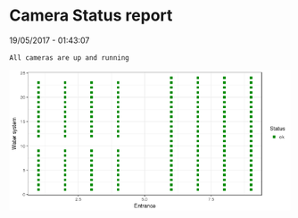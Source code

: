 Camera Status report
================
19/05/2017 - 01:43:07

    All cameras are up and running

![](camreport_files/figure-markdown_github/unnamed-chunk-2-1.png)
